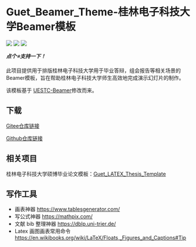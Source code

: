 # Guet_Beamer_Theme-桂林电子科技大学Beamer模板

[![](https://img.shields.io/badge/license-LPPL-blue)](https://www.latex-project.org/lppl/) [![](https://img.shields.io/github/last-commit/YanMing-lxb/Guet_Beamer_Theme)](https://github.com/YanMing-lxb/Guet_Beamer_Theme/zipball/master) [![](https://img.shields.io/github/issues/YanMing-lxb/Guet_Beamer_Theme)](https://github.com/YanMing-lxb/Guet_Beamer_Theme/issues)

***点个⭐支持一下！***

此项目提供用于排版桂林电子科技大学用于毕业答辩，组会报告等相关场景的Beamer模板，旨在帮助桂林电子科技大学师生高效地完成演示幻灯片的制作。

该模板基于 [UESTC-Beamer](https://www.overleaf.com/latex/templates/uestc-beamer-theme/ybqzdsgvrfdq)修改而来。



## 下载
[Gitee仓库链接](https://gitee.com/metaljack666/Guet_LATEX_Thesis_Template)

[Github仓库链接](https://gitee.com/metaljack666/Guet_Beamer_Theme)

## 相关项目
桂林电子科技大学硕博毕业论文模板：[Guet_LATEX_Thesis_Template](https://github.com/YanMing-lxb/Guet_LATEX_Thesis_Template)

## 写作工具


- 画表神器 https://www.tablesgenerator.com/
- 写公式神器 https://mathpix.com/
- 文献 bib 整理神器 https://dblp.uni-trier.de/
- Latex 画图画表常用命令 https://en.wikibooks.org/wiki/LaTeX/Floats,_Figures_and_Captions#Tip
